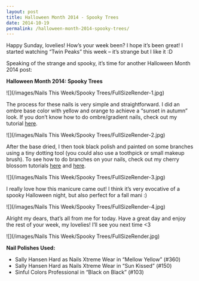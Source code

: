 ```yaml
---
layout: post
title: Halloween Month 2014 - Spooky Trees
date: 2014-10-19
permalink: /halloween-month-2014-spooky-trees/
---
```


Happy Sunday, lovelies! How’s your week been? I hope it’s been great! I started watching “Twin Peaks” this week – it’s strange but I like it :D

Speaking of the strange and spooky, it’s time for another Halloween Month 2014 post:

**Halloween Month 2014: Spooky Trees**

![](/images/Nails This Week/Spooky Trees/FullSizeRender-1.jpg)

The process for these nails is very simple and straightforward. I did an ombre base color with yellow and orange to achieve a “sunset in autumn” look. If you don’t know how to do ombre/gradient nails, check out my tutorial [here](http://nailsfornickels.com/tutorial-ombre-fall-colors/).

![](/images/Nails This Week/Spooky Trees/FullSizeRender-2.jpg)

After the base dried, I then took black polish and painted on some branches using a tiny dotting tool (you could also use a toothpick or small makeup brush). To see how to do branches on your nails, check out my cherry blossom tutorials [here](http://nailsfornickels.com/tutorial-cherry-blossoms/) and [here](http://nailsfornickels.com/tutorial-cherry-blossoms-2-with-bonus-coordinated-toes/).

![](/images/Nails This Week/Spooky Trees/FullSizeRender-3.jpg)

I really love how this manicure came out! I think it’s very evocative of a spooky Halloween night, but also perfect for a fall mani :)

![](/images/Nails This Week/Spooky Trees/FullSizeRender-4.jpg)

Alright my dears, that’s all from me for today. Have a great day and enjoy the rest of your week, my lovelies! I’ll see you next time <3

![](/images/Nails This Week/Spooky Trees/FullSizeRender.jpg)

**Nail Polishes Used:**

- Sally Hansen Hard as Nails Xtreme Wear in “Mellow Yellow” (#360)
- Sally Hansen Hard as Nails Xtreme Wear in “Sun Kissed” (#150)
- Sinful Colors Professional in “Black on Black” (#103)